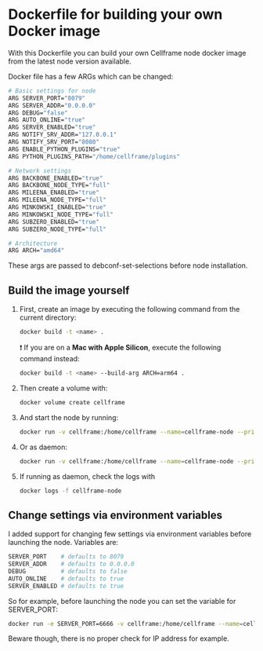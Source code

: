 # Dockerfile for building your own Docker image

With this Dockerfile you can build your own Cellframe node docker image from the latest node version available.

Docker file has a few ARGs which can be changed:

```sh
# Basic settings for node
ARG SERVER_PORT="8079"
ARG SERVER_ADDR="0.0.0.0"
ARG DEBUG="false"
ARG AUTO_ONLINE="true"
ARG SERVER_ENABLED="true"
ARG NOTIFY_SRV_ADDR="127.0.0.1"
ARG NOTIFY_SRV_PORT="8080"
ARG ENABLE_PYTHON_PLUGINS="true"
ARG PYTHON_PLUGINS_PATH="/home/cellframe/plugins"

# Network settings
ARG BACKBONE_ENABLED="true"
ARG BACKBONE_NODE_TYPE="full"
ARG MILEENA_ENABLED="true"
ARG MILEENA_NODE_TYPE="full"
ARG MINKOWSKI_ENABLED="true"
ARG MINKOWSKI_NODE_TYPE="full"
ARG SUBZERO_ENABLED="true"
ARG SUBZERO_NODE_TYPE="full"

# Architecture
ARG ARCH="amd64"
```

These args are passed to debconf-set-selections before node installation.

## Build the image yourself

1. First, create an image by executing the following command from the current directory:

    ```sh
    docker build -t <name> .
    ```

    ❗️ If you are on a **Mac with Apple Silicon**, execute the following command instead:

     ```sh
    docker build -t <name> --build-arg ARCH=arm64 .
    ```

2. Then create a volume with:

    ```sh
    docker volume create cellframe
    ```

3. And start the node by running:

    ```sh
    docker run -v cellframe:/home/cellframe --name=cellframe-node --privileged --net=host -it <name>
    ```

4. Or as daemon:

    ```sh
    docker run -v cellframe:/home/cellframe --name=cellframe-node --privileged --net=host -it -d <name>
    ```

5. If running as daemon, check the logs with

   ```sh
   docker logs -f cellframe-node
   ```

## Change settings via environment variables

I added support for changing few settings via environment variables before launching the node. Variables are:

```sh
SERVER_PORT    # defaults to 8079
SERVER_ADDR    # defaults to 0.0.0.0
DEBUG          # defaults to false
AUTO_ONLINE    # defaults to true
SERVER_ENABLED # defaults to true
```

So for example, before launching the node you can set the variable for SERVER_PORT:

```sh
docker run -e SERVER_PORT=6666 -v cellframe:/home/cellframe --name=cellframe-node  --privileged--net=host <name>
```

Beware though, there is no proper check for IP address for example.
